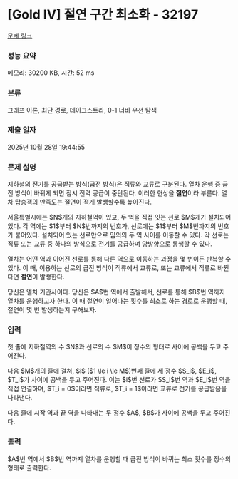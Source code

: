 # [Gold IV] 절연 구간 최소화 - 32197 

[문제 링크](https://www.acmicpc.net/problem/32197) 

### 성능 요약

메모리: 30200 KB, 시간: 52 ms

### 분류

그래프 이론, 최단 경로, 데이크스트라, 0-1 너비 우선 탐색

### 제출 일자

2025년 10월 28일 19:44:55

### 문제 설명

<p>지하철의 전기를 공급받는 방식(급전 방식)은 직류와 교류로 구분된다. 열차 운행 중 급전 방식이 바뀌게 되면 잠시 전력 공급이 중단된다. 이러한 현상을 <strong>절연</strong>이라 부른다. 열차 탑승객의 만족도는 절연이 적게 발생할수록 높아진다.</p>

<p>서울특별시에는 $N$개의 지하철역이 있고, 두 역을 직접 잇는 선로 $M$개가 설치되어 있다. 각 역에는 $1$부터 $N$번까지의 번호가, 선로에는 $1$부터 $M$번까지의 번호가 붙어있다. 설치되어 있는 선로만으로 임의의 두 역 사이를 이동할 수 있다. 각 선로는 직류 또는 교류 중 하나의 방식으로 전기를 공급하며 양방향으로 통행할 수 있다.</p>

<p>열차는 어떤 역과 이어진 선로를 통해 다른 역으로 이동하는 과정을 몇 번이든 반복할 수 있다. 이 때, 이용하는 선로의 급전 방식이 직류에서 교류로, 또는 교류에서 직류로 바뀐다면 <strong>절연</strong>이 발생한다.</p>

<p>당신은 열차 기관사이다. 당신은 $A$번 역에서 출발해서, 선로를 통해 $B$번 역까지 열차를 운행하고자 한다. 이 때 절연이 일어나는 횟수를 최소로 하는 경로로 운행할 때, 절연이 몇 번 발생하는지 구해보자.</p>

### 입력 

 <p>첫 줄에 지하철역의 수 $N$과 선로의 수 $M$이 정수의 형태로 사이에 공백을 두고 주어진다.</p>

<p>다음 $M$개의 줄에 걸쳐, $i$ ($1 \le i \le M$)번째 줄에 세 정수 $S_i$, $E_i$, $T_i$가 사이에 공백을 두고 주어진다. 이는 $i$번 선로가 $S_i$번 역과 $E_i$번 역을 직접 연결하며, $T_i = 0$이라면 직류로, $T_i = 1$이라면 교류로 전기를 공급받음을 나타낸다.</p>

<p>다음 줄에 시작 역과 끝 역을 나타내는 두 정수 $A$, $B$가 사이에 공백을 두고 주어진다.</p>

### 출력 

 <p>$A$번 역에서 $B$번 역까지 열차를 운행할 때 급전 방식이 바뀌는 최소 횟수를 정수의 형태로 출력한다.</p>

